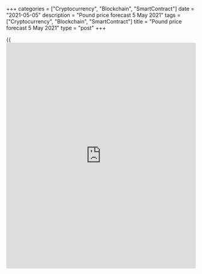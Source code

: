 +++
categories = ["Cryptocurrency", "Blockchain", "SmartContract"]
date = "2021-05-05"
description = "Pound price forecast 5 May 2021"
tags = ["Cryptocurrency", "Blockchain", "SmartContract"]
title = "Pound price forecast 5 May 2021"
type = "post"
+++

{{<iframe id="large-banner" src="https://www.bounty.group/#slide=8.0" width="100%" height="600" scrolling="no" style="border: 0px solid rgb(216, 221, 230); border-radius: 3px;">}}

2021-05-05

2021-05-05

Brexit was not enough for Pound. Forecast as of 05.05.2021Dmitri
Demidenko

Following Brexit, the UK could face Scexit. Cutting off economic ties
with Scotland could weigh on the sterling. Let us discuss the Forex
outlook and make up a [GBPUSD][1] trading plan.

## Weekly GBPUSD fundamental forecast

The pound is quite responsive to politics. In 2014, the sterling was
being rocked by talks about Scotland's independence; Brexit was pressing
the GBP down from 2016 till 2020. Now, a new suggested referendum on
Scotland independence sets back the [GBPUSD][1] bulls. One thing is to
withdraw from a union created in the 1970s; another matter is when the
union has existed since the 1700s. However, the GBPUSD is rising despite
the growing risks of the Scottish National Party's victory in the
elections on May 6. The sterling is supported by monetary [policy](https://www.fintechee.com/policy/).

Most Bloomberg experts do not expect any changes from the Bank of
England at the April MPC meeting, suggesting the BOE interest rate
should remain at 0.1%, and the QE target of £150 billion should remain
in 2021. However, BofA Merrill Lynch, Credit Suisse, ING, and Mizuho
predict that the regulator will report a change in the weekly pace of
asset purchases down from the current £4.4 billion. If it does not, the
quantitative easing program will be exhausted by the beginning of
November. It makes no sense to boost the QE amid rapid vaccination and
the opening of the UK economy.

### Dynamics of weekly pace of UK QE



 _Source_ _: Bloomberg_

The [GBPUSD][1] bulls are inspired by the example of the Bank of Canada,
which supported the Canadian dollar strengthening by the announcement of
the Canadian QE tapering. However, reducing the QE weekly pace without
changing the total amount of the quantitative easing program is not the
same case as in Canada. This is a less significant growth driver for the
sterling than the gradual finishing of the QE.

As for the Scotland independence referendum, it may not occur at all.
First, this requires that the nationalists win 80 out of 129 seats in
parliamentary elections. Second, Prime Minister Boris Johnson is
threatening to block the application. He understands what results could
yield the Scexit. There are different sorts of [investor](https://www.fintechee.com/tutorial-for-forex-trading/investor-mode/)s’ concerns
associated with Scexit, from a new recession to a 10% sterling drop. The
situation is fueled by banks. Credit Agricole recommends selling the
[GBPUSD][1] amid political risks; Barclays suggests buying the
[EURGBP][2] amid the increased volatility ahead of the elections.

After all, even if the Scottish National Party manages to implement the
idea of a popular vote for independence, the referendum will not take
place until 2024. Citi estimates Scexit's risks at 35% over the next 10
years. It is too long a period to influence the sterling exchange rate
immediately.

I believe the [GBPUSD][1] trend will still depend on the BoE monetary
[policy](https://www.fintechee.com/policy/) in the short term. Hawkish actions of the Bank of England,
including the improvement of forecasts for GDP and inflation and a
reduction in the weekly pace of asset purchases under the QE, could send
the pound up above $1.39. The matter is whether the sterling will
consolidate above this level if the Treasury yields surge amid strong US
jobs report.

### Weekly [GBPUSD][1] trading plan

The pound may soon be jumping up and down. Therefore, it is relevant to
hold [GBPUSD][1] longs entered at [level 1.3835][3] and add up if the
price breaks out the resistance at 1.3925. If bulls fail to consolidate
above this level, it could be a reason to sell the pair.



## Price chart of GBPUSD in real time mode

The content of this article reflects the author’s opinion and does not
necessarily reflect the official position of LiteForex. The material
published on this page is provided for informational purposes only and
should not be considered as the provision of investment advice for the
purposes of Directive 2004/39/EC.

Rate this article:

{{value}}

( {{count}} {{title}} )

   1. my.liteforex.com/trading/chart?symbol=GBPUSD&returnUrl=true
   2. my.liteforex.com/trading/chart?symbol=EURGBP&returnUrl=true
   3. www.liteforex.com/blog/analysts-opinions/pound-is-into-asking-questions-forecast-as-of-28042021/
